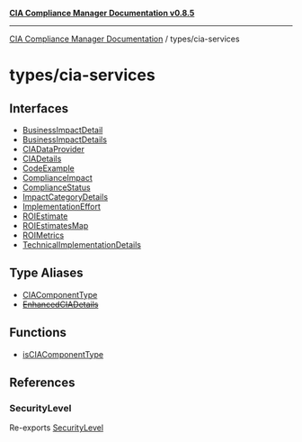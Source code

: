 [**CIA Compliance Manager Documentation v0.8.5**](../../README.md)

***

[CIA Compliance Manager Documentation](../../modules.md) / types/cia-services

# types/cia-services

## Interfaces

- [BusinessImpactDetail](interfaces/BusinessImpactDetail.md)
- [BusinessImpactDetails](interfaces/BusinessImpactDetails.md)
- [CIADataProvider](interfaces/CIADataProvider.md)
- [CIADetails](interfaces/CIADetails.md)
- [CodeExample](interfaces/CodeExample.md)
- [ComplianceImpact](interfaces/ComplianceImpact.md)
- [ComplianceStatus](interfaces/ComplianceStatus.md)
- [ImpactCategoryDetails](interfaces/ImpactCategoryDetails.md)
- [ImplementationEffort](interfaces/ImplementationEffort.md)
- [ROIEstimate](interfaces/ROIEstimate.md)
- [ROIEstimatesMap](interfaces/ROIEstimatesMap.md)
- [ROIMetrics](interfaces/ROIMetrics.md)
- [TechnicalImplementationDetails](interfaces/TechnicalImplementationDetails.md)

## Type Aliases

- [CIAComponentType](type-aliases/CIAComponentType.md)
- [~~EnhancedCIADetails~~](type-aliases/EnhancedCIADetails.md)

## Functions

- [isCIAComponentType](functions/isCIAComponentType.md)

## References

### SecurityLevel

Re-exports [SecurityLevel](../cia/type-aliases/SecurityLevel.md)
